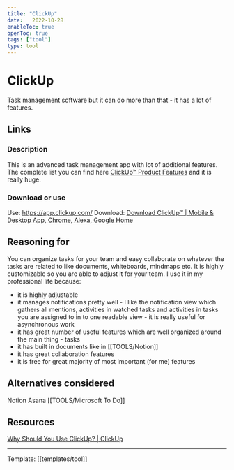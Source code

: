 ```yaml
---
title: "ClickUp"
date:   2022-10-28
enableToc: true
openToc: true
tags: ["tool"]
type: tool
---
```

# ClickUp
Task management software but it can do more than that - it has a lot of features.

## Links
### Description
This is an advanced task management app with lot of additional features. The complete list you can find here [ClickUp™ Product Features](https://clickup.com/features) and it is really huge.
### Download or use
Use: https://app.clickup.com/
Download: [Download ClickUp™ | Mobile & Desktop App, Chrome, Alexa, Google Home](https://clickup.com/download)
## Reasoning for
You can organize tasks for your team and easy collaborate on whatever the tasks are related to like documents, whiteboards, mindmaps etc. It is highly customizable so you are able to adjust it for your team. I use it in my professional life because:
- it is highly adjustable
- it manages notifications pretty well - I like the notification view which gathers all mentions, activities in watched tasks and activities in tasks you are assigned to in to one readable view - it is really useful for asynchronous work 
- it has great number of useful features which are well organized around the main thing - tasks
- it has built in documents like in [[TOOLS/Notion]]
- it has great collaboration features
- it is free for great majority of most important (for me) features
## Alternatives considered
Notion
Asana
[[TOOLS/Microsoft To Do]]
## Resources
[Why Should You Use ClickUp? | ClickUp](https://clickup.com/blog/why-clickup/)

---
Template: [[templates/tool]]